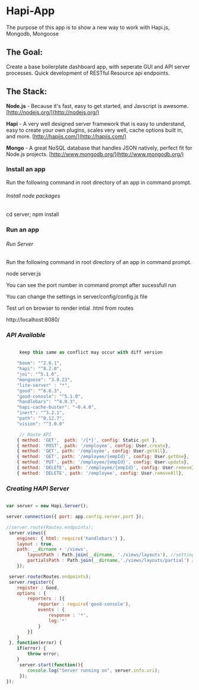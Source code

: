 Hapi-App
========================

The purpose of this app is to show a new way to work with Hapi.js, Mongodb, Mongoose

## The Goal:

Create a base boilerplate dashboard app, with seperate GUI and API server processes. Quick development of RESTful Resource api endpoints.

## The Stack:

**Node.js** - Because it's fast, easy to get started, and Javscript is awesome.
[http://nodejs.org/](http://nodejs.org/)

**Hapi** - A very well designed server framework that is easy to understand, easy to create your own plugins, scales very well, cache options built in, and more.
[http://hapijs.com/](http://hapijs.com/)

**Mongo** - A great NoSQL database that handles JSON natively, perfect fit for Node.js projects.
[http://www.mongodb.org/](http://www.mongodb.org/)

### Install an app

Run the following command in root directory of an app in command prompt.

###### *Install node packages*

cd server; 
npm install

### Run an app

###### *Run Server*

Run the following command in root directory of an app in command prompt.

node server.js

You can see the port number in command prompt after sucessfull run

You can change the settings in server/config/config.js file

Test url on browser to render intial .html from routes 

http://localhost:8080/

### *API Available*

```Javascript

     keep this same as conflict may occur with diff version

    "boom": "^2.6.1",
    "hapi": "^8.2.0",
    "joi": "^5.1.0",
    "mongoose": "3.8.23",
    "lite-server" : "*",
    "good": "^6.6.3",
    "good-console": "^5.1.0",
    "handlebars": "^4.0.3",
    "hapi-cache-buster": "~0.4.0",
    "inert": "^3.2.1",
    "path": "^0.12.7",
    "vision": "^3.0.0"

     // Route API
	{ method: 'GET',  path: '/{*}', config: Static.get },
	{ method: 'POST', path: '/employee', config: User.create},
	{ method: 'GET', path: '/employee', config: User.getAll},
	{ method: 'GET', path: '/employee/{empId}', config: User.getOne},
	{ method: 'PUT', path: '/employee/{empId}', config: User.update},
	{ method: 'DELETE', path: '/employee/{empId}', config: User.remove},
	{ method: 'DELETE', path: '/employee', config: User.removeAll},

```

### *Creating HAPI Server*

```Javascript

var server = new Hapi.Server();

server.connection({ port: app.config.server.port });

//server.route(Routes.endpoints);
 server.views({
 	engines: { html: require('handlebars') },
 	layout : true,
 	path: __dirname + '/views',
		layoutPath : Path.join(__dirname, './views/layouts'), //setting Global Layout,
		partialsPath : Path.join(__dirname,'./views/layouts/partial') //partial Views
	});

 server.route(Routes.endpoints);
 server.register({
 	register : Good,
 	options : {
 		reporters : [{
 			reporter : require('good-console'),
 			events : {
 				response : '*',
 				log:'*'
 			}
 		}]
 	}
 }, function(error) {
 	if(error) {
 		throw error;
 	}
	 server.start(function(){
	 	console.log("Server running on", server.info.uri);
	 });
});

```


